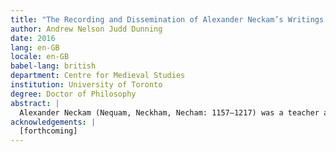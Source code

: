 ```yaml
---
title: "The Recording and Dissemination of Alexander Neckam’s Writings at Oxford and Cirencester"
author: Andrew Nelson Judd Dunning
date: 2016
lang: en-GB
locale: en-GB
babel-lang: british
department: Centre for Medieval Studies
institution: University of Toronto
degree: Doctor of Philosophy
abstract: |
  Alexander Neckam (Nequam, Neckham, Necham: 1157–1217) was a teacher and Augustinian canon, and an important administrator at St Mary's Abbey in Cirencester, participating in royal and papal operations and leading it as abbot from 1213 to 1217. He left an enormous body of writings, typically studied according to genre (as grammatical treatises, biblical commentaries, sermons, and poetry), and as works directed to separate scholastic and monastic audiences. They can be shown to form a more coherent whole by considering Alexander's work within the historical context of his career and membership in the Augustinian order. While it has previously been assumed that Alexander only became an Augustinian canon *c.* 1197 at Cirencester, he more likely joined the order in Oxford, where he moved *c.* 1190 and was associated with St Frideswide's Abbey (now Christ Church). His thought and career is patterned after that of Robert of Cricklade, who began as a canon at Cirencester and promoted St Frideswide as a figure of learning. This influence can be traced in Alexander's largest body of writings: the commentaries on the wisdom books, often thought of as encyclopedias but better understood using Alexander's own label of *meditationes*. These sought to put into practice the ideas of meditation promoted by figures such as Hugh of St Victor. Alexander promoted female figures as models for holy living, and sought closer cooperation between religious orders. Together with his sermons, these commentaries were the focus of a campaign to preserve and promulgate Alexander's works, directed by his *socius* Walter de Melida. This provided a means for the canons of Cirencester to pursue closer relationships with their neighbours. *Sol meldunensis*, the miscellany of Alexander's works in Cambridge, University Library, Gg.6.42 is here identified as having been compiled by Geoffrey Brito, who was the personal beneficiary of preserving the former abbot's memory and presented the work to abbot Geoffrey of Malmesbury (1246–60). The book served as a means of exchange between the two houses, continuing a literary relationship dating to the time of Robert of Cricklade and William of Malmesbury, and providing a fitting monument to Alexander's unreserved optimism and desire for enlightenment.
acknowledgements: |
  [forthcoming]
---
```



<!-- I argue that he became an Augustinian canon in Oxford rather than at Cirencester, and that his work can most usefully be studied within the context of the needs of these two communities and their relationship with their neighbours. -->
